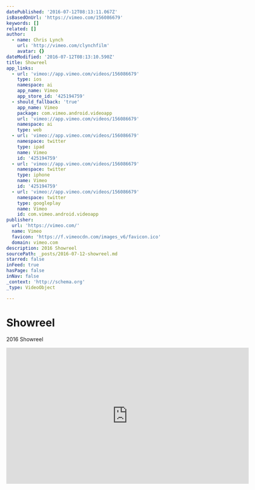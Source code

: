 ```yaml
---
datePublished: '2016-07-12T08:13:11.067Z'
isBasedOnUrl: 'https://vimeo.com/156086679'
keywords: []
related: []
author:
  - name: Chris Lynch
    url: 'http://vimeo.com/clynchfilm'
    avatar: {}
dateModified: '2016-07-12T08:13:10.590Z'
title: Showreel
app_links:
  - url: 'vimeo://app.vimeo.com/videos/156086679'
    type: ios
    namespace: ai
    app_name: Vimeo
    app_store_id: '425194759'
  - should_fallback: 'true'
    app_name: Vimeo
    package: com.vimeo.android.videoapp
    url: 'vimeo://app.vimeo.com/videos/156086679'
    namespace: ai
    type: web
  - url: 'vimeo://app.vimeo.com/videos/156086679'
    namespace: twitter
    type: ipad
    name: Vimeo
    id: '425194759'
  - url: 'vimeo://app.vimeo.com/videos/156086679'
    namespace: twitter
    type: iphone
    name: Vimeo
    id: '425194759'
  - url: 'vimeo://app.vimeo.com/videos/156086679'
    namespace: twitter
    type: googleplay
    name: Vimeo
    id: com.vimeo.android.videoapp
publisher:
  url: 'https://vimeo.com/'
  name: Vimeo
  favicon: 'https://f.vimeocdn.com/images_v6/favicon.ico'
  domain: vimeo.com
description: 2016 Showreel
sourcePath: _posts/2016-07-12-showreel.md
starred: false
inFeed: true
hasPage: false
inNav: false
_context: 'http://schema.org'
_type: VideoObject

---
```

# Showreel

2016 Showreel

<iframe src="https://cdn.embedly.com/widgets/media.html?src=https%3A%2F%2Fplayer.vimeo.com%2Fvideo%2F156086679&amp;url=https%3A%2F%2Fvimeo.com%2F156086679&amp;image=http%3A%2F%2Fi.vimeocdn.com%2Fvideo%2F557013872_640.jpg&amp;key=b7d04c9b404c499eba89ee7072e1c4f7&amp;type=text%2Fhtml&amp;schema=vimeo" width="640" height="360" scrolling="no" frameborder="0" allowfullscreen="" style=""></iframe>